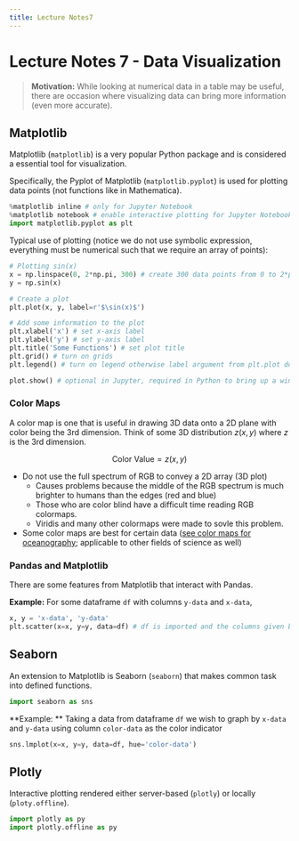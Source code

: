 ```yaml
---
title: Lecture Notes7
---
```

# Lecture Notes 7 - Data Visualization

> **Motivation:** While looking at numerical data in a table may be useful, there are occasion where visualizing data can bring more information (even more accurate).

## Matplotlib

Matplotlib (`matplotlib`) is a very popular Python package and is considered a essential tool for visualization. 

Specifically, the Pyplot of Matplotlib (`matplotlib.pyplot`) is used for plotting data points (not functions like in Mathematica). 

```python
%matplotlib inline # only for Jupyter Notebook
%matplotlib notebook # enable interactive plotting for Jupyter Notebook
import matplotlib.pyplot as plt
```

Typical use of plotting (notice we do not use symbolic expression, everything must be numerical such that we require an array of points):

```python
# Plotting sin(x)
x = np.linspace(0, 2*np.pi, 300) # create 300 data points from 0 to 2*pi
y = np.sin(x)

# Create a plot
plt.plot(x, y, label=r'$\sin(x)$')

# Add some information to the plot
plt.xlabel('x') # set x-axis label
plt.ylabel('y') # set y-axis label
plt.title('Some Functions') # set plot title
plt.grid() # turn on grids
plt.legend() # turn on legend otherwise label argument from plt.plot does not show

plot.show() # optional in Jupyter, required in Python to bring up a window for the plot.
```

### Color Maps
A color map is one that is useful in drawing 3D data onto a 2D plane with color being the 3rd dimension. Think of some 3D distribution $z(x,y)$ where $z$ is the 3rd dimension.

$$ \text{Color Value} = z(x,y) $$

* Do not use the full spectrum of RGB to convey a 2D array (3D plot)
    * Causes problems because the middle of the RGB spectrum is much brighter to humans than the edges (red and blue)
    * Those who are color blind have a difficult time reading RGB colormaps.
    * Viridis and many other colormaps were made to sovle this problem.
* Some color maps are best for certain data ([see color maps for oceanography](https://matplotlib.org/cmocean/); applicable to other fields of science as well)

### Pandas and Matplotlib
There are some features from Matplotlib that interact with Pandas.

**Example:** For some dataframe `df` with columns `y-data` and `x-data`,
```python
x, y = 'x-data', 'y-data'
plt.scatter(x=x, y=y, data=df) # df is imported and the columns given by x and y are used.
```

## Seaborn
An extension to Matplotlib is Seaborn (`seaborn`) that makes common task into defined functions.

```python
import seaborn as sns
```

**Example: ** Taking a data from dataframe `df` we wish to graph by `x-data` and `y-data` using column `color-data` as the color indicator
```python
sns.lmplot(x=x, y=y, data=df, hue='color-data')
```

## Plotly
Interactive plotting rendered either server-based (`plotly`) or locally (`ploty.offline`).

```python
import plotly as py
import plotly.offline as py
```
